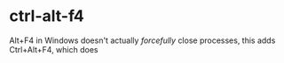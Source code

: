 # ctrl-alt-f4
Alt+F4 in Windows doesn't actually *forcefully* close processes, this adds Ctrl+Alt+F4, which does
